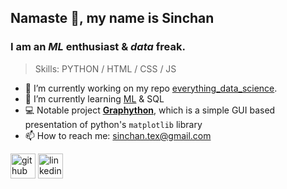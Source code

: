 ## Namaste 🙏, my name is **Sinchan**
### I am an *ML* enthusiast & *data* freak.

> Skills: PYTHON / HTML / CSS / JS

- 🔭 I’m currently working on my repo [everything_data_science](https://github.com/SinXfactor/everything_data_science). 
- 🌱 I’m currently learning [ML](https://github.com/SinXfactor/everything_data_science/blob/main/ML_practice.ipynb) & SQL
- 💻 Notable project [**Graphython**](https://github.com/SinXfactor/graphython), which is a simple GUI based presentation of python's `matplotlib` library
- 📫 How to reach me: sinchan.tex@gmail.com 


[<img src='https://cdn-icons-png.flaticon.com/512/733/733553.png' alt='github' height='40' >](https://github.com/SinXfactor)
[<img src='https://cdn-icons-png.flaticon.com/512/174/174857.png' alt='linkedin' height='40'>](https://www.linkedin.com/in/ss-sinchan/)  
